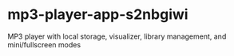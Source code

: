 # mp3-player-app-s2nbgiwi
MP3 player with local storage, visualizer, library management, and mini/fullscreen modes
